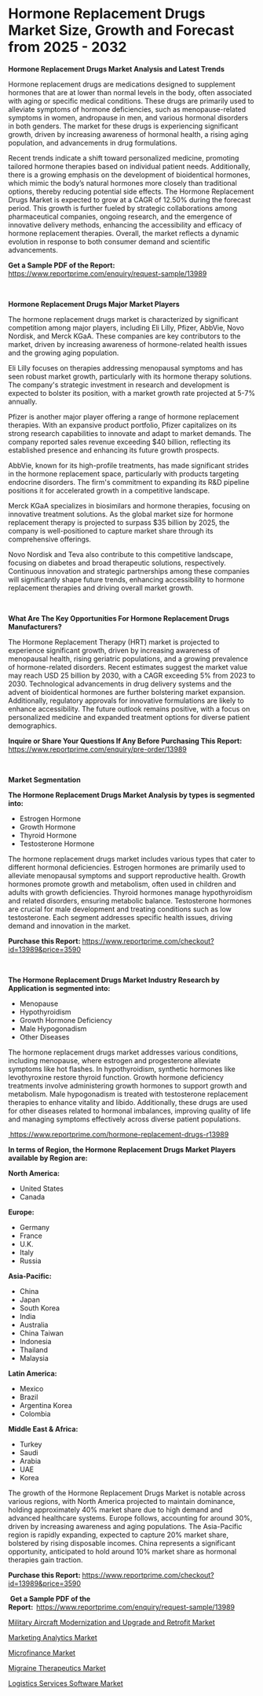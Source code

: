 <p><h1>Hormone Replacement Drugs Market Size, Growth and Forecast from 2025 - 2032</h1></p><p><strong>Hormone Replacement Drugs Market Analysis and Latest Trends</strong></p>
<p><p>Hormone replacement drugs are medications designed to supplement hormones that are at lower than normal levels in the body, often associated with aging or specific medical conditions. These drugs are primarily used to alleviate symptoms of hormone deficiencies, such as menopause-related symptoms in women, andropause in men, and various hormonal disorders in both genders. The market for these drugs is experiencing significant growth, driven by increasing awareness of hormonal health, a rising aging population, and advancements in drug formulations.</p><p>Recent trends indicate a shift toward personalized medicine, promoting tailored hormone therapies based on individual patient needs. Additionally, there is a growing emphasis on the development of bioidentical hormones, which mimic the body’s natural hormones more closely than traditional options, thereby reducing potential side effects. The Hormone Replacement Drugs Market is expected to grow at a CAGR of 12.50% during the forecast period. This growth is further fueled by strategic collaborations among pharmaceutical companies, ongoing research, and the emergence of innovative delivery methods, enhancing the accessibility and efficacy of hormone replacement therapies. Overall, the market reflects a dynamic evolution in response to both consumer demand and scientific advancements.</p></p>
<p><strong>Get a Sample PDF of the Report:&nbsp;</strong> <a href="https://www.reportprime.com/enquiry/request-sample/13989?utm_campaign=1113&utm_medium=2&utm_source=Github&utm_content=ia&utm_term=20032025&utm_id=hormone-replacement-drugs">https://www.reportprime.com/enquiry/request-sample/13989</a></p>
<p>&nbsp;</p>
<p><strong>Hormone Replacement Drugs Major Market Players</strong></p>
<p><p>The hormone replacement drugs market is characterized by significant competition among major players, including Eli Lilly, Pfizer, AbbVie, Novo Nordisk, and Merck KGaA. These companies are key contributors to the market, driven by increasing awareness of hormone-related health issues and the growing aging population.</p><p>Eli Lilly focuses on therapies addressing menopausal symptoms and has seen robust market growth, particularly with its hormone therapy solutions. The company's strategic investment in research and development is expected to bolster its position, with a market growth rate projected at 5-7% annually.</p><p>Pfizer is another major player offering a range of hormone replacement therapies. With an expansive product portfolio, Pfizer capitalizes on its strong research capabilities to innovate and adapt to market demands. The company reported sales revenue exceeding $40 billion, reflecting its established presence and enhancing its future growth prospects.</p><p>AbbVie, known for its high-profile treatments, has made significant strides in the hormone replacement space, particularly with products targeting endocrine disorders. The firm's commitment to expanding its R&D pipeline positions it for accelerated growth in a competitive landscape.</p><p>Merck KGaA specializes in biosimilars and hormone therapies, focusing on innovative treatment solutions. As the global market size for hormone replacement therapy is projected to surpass $35 billion by 2025, the company is well-positioned to capture market share through its comprehensive offerings.</p><p>Novo Nordisk and Teva also contribute to this competitive landscape, focusing on diabetes and broad therapeutic solutions, respectively. Continuous innovation and strategic partnerships among these companies will significantly shape future trends, enhancing accessibility to hormone replacement therapies and driving overall market growth.</p></p>
<p>&nbsp;</p>
<p><strong>What Are The Key Opportunities For Hormone Replacement Drugs Manufacturers?</strong></p>
<p><p>The Hormone Replacement Therapy (HRT) market is projected to experience significant growth, driven by increasing awareness of menopausal health, rising geriatric populations, and a growing prevalence of hormone-related disorders. Recent estimates suggest the market value may reach USD 25 billion by 2030, with a CAGR exceeding 5% from 2023 to 2030. Technological advancements in drug delivery systems and the advent of bioidentical hormones are further bolstering market expansion. Additionally, regulatory approvals for innovative formulations are likely to enhance accessibility. The future outlook remains positive, with a focus on personalized medicine and expanded treatment options for diverse patient demographics.</p></p>
<p><strong>Inquire or Share Your Questions If Any Before Purchasing This Report:</strong> <a href="https://www.reportprime.com/enquiry/pre-order/13989?utm_campaign=1113&utm_medium=2&utm_source=Github&utm_content=ia&utm_term=20032025&utm_id=hormone-replacement-drugs">https://www.reportprime.com/enquiry/pre-order/13989</a></p>
<p>&nbsp;</p>
<p><strong>Market Segmentation</strong></p>
<p><strong>The Hormone Replacement Drugs Market Analysis by types is segmented into:</strong></p>
<p><ul><li>Estrogen Hormone</li><li>Growth Hormone</li><li>Thyroid Hormone</li><li>Testosterone Hormone</li></ul></p>
<p><p>The hormone replacement drugs market includes various types that cater to different hormonal deficiencies. Estrogen hormones are primarily used to alleviate menopausal symptoms and support reproductive health. Growth hormones promote growth and metabolism, often used in children and adults with growth deficiencies. Thyroid hormones manage hypothyroidism and related disorders, ensuring metabolic balance. Testosterone hormones are crucial for male development and treating conditions such as low testosterone. Each segment addresses specific health issues, driving demand and innovation in the market.</p></p>
<p><strong>Purchase this Report:&nbsp;</strong><a href="https://www.reportprime.com/checkout?id=13989&price=3590&utm_campaign=1113&utm_medium=2&utm_source=Github&utm_content=ia&utm_term=20032025&utm_id=hormone-replacement-drugs">https://www.reportprime.com/checkout?id=13989&price=3590</a></p>
<p>&nbsp;</p>
<p><strong>The Hormone Replacement Drugs Market Industry Research by Application is segmented into:</strong></p>
<p><ul><li>Menopause</li><li>Hypothyroidism</li><li>Growth Hormone Deficiency</li><li>Male Hypogonadism</li><li>Other Diseases</li></ul></p>
<p><p>The hormone replacement drugs market addresses various conditions, including menopause, where estrogen and progesterone alleviate symptoms like hot flashes. In hypothyroidism, synthetic hormones like levothyroxine restore thyroid function. Growth hormone deficiency treatments involve administering growth hormones to support growth and metabolism. Male hypogonadism is treated with testosterone replacement therapies to enhance vitality and libido. Additionally, these drugs are used for other diseases related to hormonal imbalances, improving quality of life and managing symptoms effectively across diverse patient populations.</p></p>
<p><a href="https://www.reportprime.com/hormone-replacement-drugs-r13989?utm_campaign=1113&utm_medium=2&utm_source=Github&utm_content=ia&utm_term=20032025&utm_id=hormone-replacement-drugs">&nbsp;https://www.reportprime.com/hormone-replacement-drugs-r13989</a></p>
<p><strong>In terms of Region, the Hormone Replacement Drugs Market Players available by Region are:</strong></p>
<p>
    <p> <strong> North America: </strong>
        <ul>
            <li>United States</li>
            <li>Canada</li>
        </ul>
        </p> 
    <p> <strong> Europe: </strong>
        <ul>
            <li>Germany</li>
            <li>France</li>
            <li>U.K.</li>
            <li>Italy</li>
            <li>Russia</li>
        </ul>
        </p> 
    <p> <strong> Asia-Pacific: </strong>
        <ul>
            <li>China</li>
            <li>Japan</li>
            <li>South Korea</li>
            <li>India</li>
            <li>Australia</li>
            <li>China Taiwan</li>
            <li>Indonesia</li>
            <li>Thailand</li>
            <li>Malaysia</li>
        </ul>
        </p> 
    <p> <strong> Latin America: </strong>
        <ul>
            <li>Mexico</li>
            <li>Brazil</li>
            <li>Argentina Korea</li>
            <li>Colombia</li>
        </ul>
        </p> 
    <p> <strong> Middle East & Africa: </strong>
        <ul>
            <li>Turkey</li>
            <li>Saudi</li>
            <li>Arabia</li>
            <li>UAE</li>
            <li>Korea</li>
        </ul>
    </p>
    </p>
<p><p>The growth of the Hormone Replacement Drugs Market is notable across various regions, with North America projected to maintain dominance, holding approximately 40% market share due to high demand and advanced healthcare systems. Europe follows, accounting for around 30%, driven by increasing awareness and aging populations. The Asia-Pacific region is rapidly expanding, expected to capture 20% market share, bolstered by rising disposable incomes. China represents a significant opportunity, anticipated to hold around 10% market share as hormonal therapies gain traction.</p></p>
<p><strong>Purchase this Report: </strong><a href="https://www.reportprime.com/checkout?id=13989&price=3590&utm_campaign=1113&utm_medium=2&utm_source=Github&utm_content=ia&utm_term=20032025&utm_id=hormone-replacement-drugs">https://www.reportprime.com/checkout?id=13989&price=3590</a></p>
<p>&nbsp;<strong>Get a Sample PDF of the Report:&nbsp;&nbsp;</strong><a href="https://www.reportprime.com/enquiry/request-sample/13989?utm_campaign=1113&utm_medium=2&utm_source=Github&utm_content=ia&utm_term=20032025&utm_id=hormone-replacement-drugs">https://www.reportprime.com/enquiry/request-sample/13989</a></p>
<p><strong></strong></p>
<p><p><a href="https://github.com/sarialahipff/Market-Research-Report-List-1/blob/main/military-aircraft-modernization-and-upgrade-and-retrofit-market.md?utm_campaign=1113&utm_medium=2&utm_source=Github&utm_content=ia&utm_term=20032025&utm_id=hormone-replacement-drugs">Military Aircraft Modernization and Upgrade and Retrofit Market</a></p><p><a href="https://github.com/karydacamu/Market-Research-Report-List-1/blob/main/marketing-analytics-market.md?utm_campaign=1113&utm_medium=2&utm_source=Github&utm_content=ia&utm_term=20032025&utm_id=hormone-replacement-drugs">Marketing Analytics Market</a></p><p><a href="https://github.com/mafeasavzal/Market-Research-Report-List-1/blob/main/microfinance-market.md?utm_campaign=1113&utm_medium=2&utm_source=Github&utm_content=ia&utm_term=20032025&utm_id=hormone-replacement-drugs">Microfinance Market</a></p><p><a href="https://github.com/seemagarbeha/Market-Research-Report-List-1/blob/main/migraine-therapeutics-market.md?utm_campaign=1113&utm_medium=2&utm_source=Github&utm_content=ia&utm_term=20032025&utm_id=hormone-replacement-drugs">Migraine Therapeutics Market</a></p><p><a href="https://github.com/iyachikareva/Market-Research-Report-List-1/blob/main/logistics-services-software-market.md?utm_campaign=1113&utm_medium=2&utm_source=Github&utm_content=ia&utm_term=20032025&utm_id=hormone-replacement-drugs">Logistics Services Software Market</a></p></p>